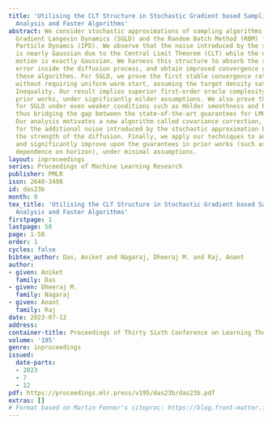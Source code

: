 ```yaml
---
title: 'Utilising the CLT Structure in Stochastic Gradient based Sampling : Improved
  Analysis and Faster Algorithms'
abstract: We consider stochastic approximations of sampling algorithms, such as Stochastic
  Gradient Langevin Dynamics (SGLD) and the Random Batch Method (RBM) for Interacting
  Particle Dynamcs (IPD). We observe that the noise introduced by the stochastic approximation
  is nearly Gaussian due to the Central Limit Theorem (CLT) while the driving Brownian
  motion is exactly Gaussian. We harness this structure to absorb the stochastic approximation
  error inside the diffusion process, and obtain improved convergence guarantees for
  these algorithms. For SGLD, we prove the first stable convergence rate in KL divergence
  without requiring uniform warm start, assuming the target density satisfies a Log-Sobolev
  Inequality. Our result implies superior first-order oracle complexity compared to
  prior works, under significantly milder assumptions. We also prove the first guarantees
  for SGLD under even weaker conditions such as Hölder smoothness and Poincare Inequality,
  thus bridging the gap between the state-of-the-art guarantees for LMC and SGLD.
  Our analysis motivates a new algorithm called covariance correction, which corrects
  for the additional noise introduced by the stochastic approximation by rescaling
  the strength of the diffusion. Finally, we apply our techniques to analyze RBM,
  and significantly improve upon the guarantees in prior works (such as removing exponential
  dependence on horizon), under minimal assumptions.
layout: inproceedings
series: Proceedings of Machine Learning Research
publisher: PMLR
issn: 2640-3498
id: das23b
month: 0
tex_title: 'Utilising the CLT Structure in Stochastic Gradient based Sampling : Improved
  Analysis and Faster Algorithms'
firstpage: 1
lastpage: 58
page: 1-58
order: 1
cycles: false
bibtex_author: Das, Aniket and Nagaraj, Dheeraj M. and Raj, Anant
author:
- given: Aniket
  family: Das
- given: Dheeraj M.
  family: Nagaraj
- given: Anant
  family: Raj
date: 2023-07-12
address: 
container-title: Proceedings of Thirty Sixth Conference on Learning Theory
volume: '195'
genre: inproceedings
issued:
  date-parts:
  - 2023
  - 7
  - 12
pdf: https://proceedings.mlr.press/v195/das23b/das23b.pdf
extras: []
# Format based on Martin Fenner's citeproc: https://blog.front-matter.io/posts/citeproc-yaml-for-bibliographies/
---
```

